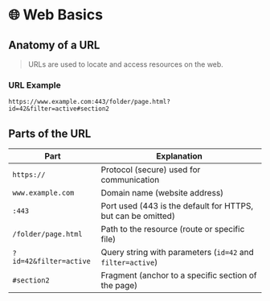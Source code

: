# 🌐 Web Basics

## Anatomy of a URL

> URLs are used to locate and access resources on the web.

### URL Example

`https://www.example.com:443/folder/page.html?id=42&filter=active#section2`

## Parts of the URL

| Part | Explanation |
|------------------------|------------------------------------|
| `https://` | Protocol (secure) used for communication |
| `www.example.com` | Domain name (website address) |
| `:443` | Port used (443 is the default for HTTPS, but can be omitted) |
| `/folder/page.html` | Path to the resource (route or specific file) |
| `?id=42&filter=active` | Query string with parameters (`id=42` and `filter=active`) |
| `#section2` | Fragment (anchor to a specific section of the page) |

